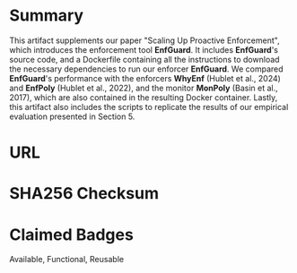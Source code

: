 # Summary

This artifact supplements our paper "Scaling Up Proactive Enforcement", which introduces the
enforcement tool **EnfGuard**. It includes **EnfGuard**'s source code, and a Dockerfile
containing all the instructions to download the necessary dependencies to run our enforcer
**EnfGuard**. We compared **EnfGuard**'s performance with the enforcers **WhyEnf**
(Hublet et al., 2024) and **EnfPoly** (Hublet et al., 2022), and the monitor **MonPoly**
(Basin et al., 2017), which are also contained in the resulting Docker container. Lastly,
this artifact also includes the scripts to replicate the results of our empirical evaluation
presented in Section 5.

# URL

# SHA256 Checksum

# Claimed Badges

Available, Functional, Reusable
